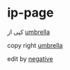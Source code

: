 # ip-page

کپی از 
[umbrella](http://umbrella.shayan-soft.ir/ip/)


copy right
[umbrella](http://umbrella.shayan-soft.ir/ip/)

edit by [negative](https://telegram.me/negative_officiall)

